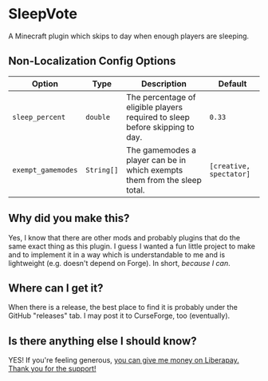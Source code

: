 # SleepVote

A Minecraft plugin which skips to day when enough players are sleeping.

## Non-Localization Config Options

| Option | Type | Description | Default |
| ------ | ---- | ----------- | ------- |
| `sleep_percent` | `double` | The percentage of eligible players required to sleep before skipping to day. | `0.33` |
| `exempt_gamemodes` | `String[]` | The gamemodes a player can be in which exempts them from the sleep total. | `[creative, spectator]` |

## Why did you make this?

Yes, I know that there are other mods and probably plugins that do the same exact thing as this plugin. 
I guess I wanted a fun little project to make and to implement it in a way which is understandable to 
me and is lightweight (e.g. doesn't depend on Forge). In short, *because I can*.

## Where can I get it?

When there is a release, the best place to find it is probably under the GitHub "releases" tab. 
I may post it to CurseForge, too (eventually).

## Is there anything else I should know?

YES! If you're feeling generous, [you can give me money on Liberapay. Thank you for the support!](https://liberapay.com/justinhschaaf)
